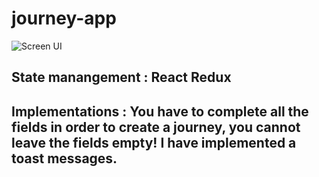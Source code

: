 # journey-app



![Screen UI](https://user-images.githubusercontent.com/73185436/210273695-5e2c1bb3-a825-4233-a0ba-cb905e31fb50.png)


## State manangement : React Redux
## Implementations : You have to complete all the fields in order to create a journey, you cannot leave the fields empty! I have implemented a toast messages. 

